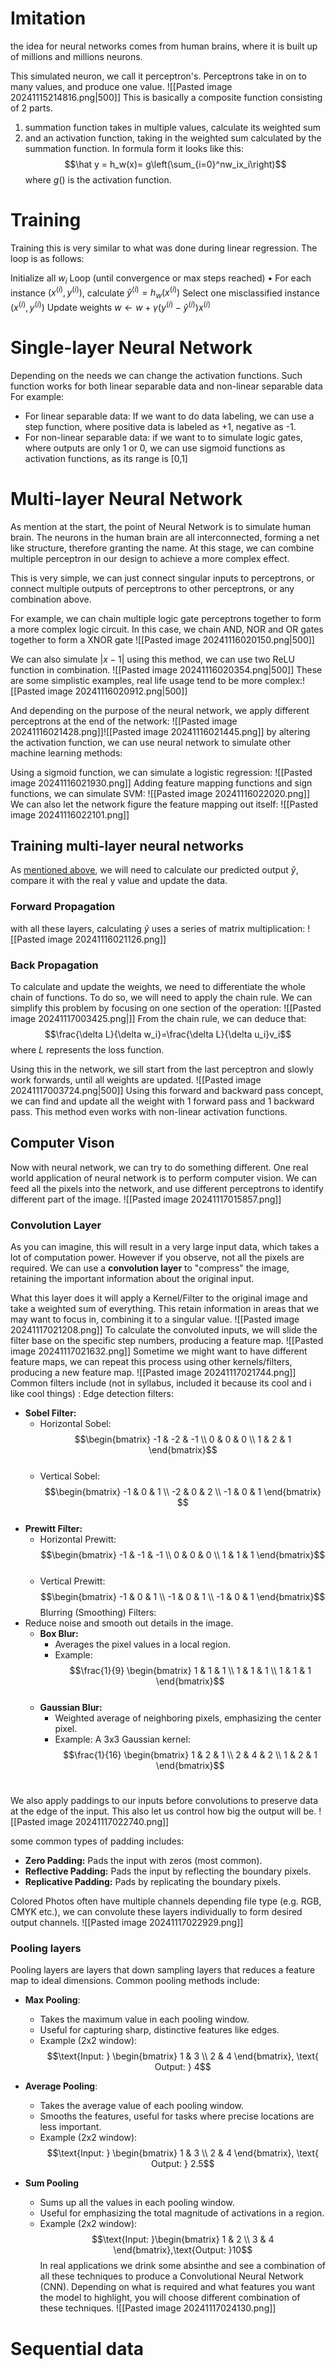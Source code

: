 # Imitation
the idea for neural networks comes from human brains, where it is built up of millions and millions neurons.

This simulated neuron, we call it perceptron's. Perceptrons take in on to many values, and produce one value.
![[Pasted image 20241115214816.png|500]]
This is basically a composite function consisting of 2 parts.
1. summation function takes in multiple values, calculate its weighted sum 
2. and an activation function, taking in the weighted sum calculated by the summation function.
In formula form it looks like this:
$$\hat y = h_w(x)= g\left(\sum_{i=0}^nw_ix_i\right)$$
where $g()$ is the activation function.

# Training
Training this is very similar to what was done during linear regression.
The loop is as follows:

Initialize all $w_i$
Loop (until convergence or max steps reached) • 
	For each instance $(x^{(i)},y^{(i)})$, calculate $\hat y^{(i)} = h_w(x^{(i)})$ 
	Select one misclassified instance $(x^{(i)},y^{(i)})$
	Update weights $w \leftarrow w+\gamma(y^{(i)}-\hat y ^{(i)})x^{(i)}$

# Single-layer Neural Network
Depending on the needs we can change the activation functions. Such function works for both linear separable data and non-linear separable data
For example:
- For linear separable data: If we want to do data labeling, we can use a step function, where positive data is labeled as +1, negative as -1.
- For non-linear separable data: if we want to to simulate logic gates, where outputs are only 1 or 0, we can use sigmoid functions as activation functions, as its range is \[0,1\]
# Multi-layer Neural Network
As mention at the start, the point of Neural Network is to simulate human brain. The neurons in the human brain are all interconnected, forming a net like structure, therefore granting the name. At this stage, we can combine multiple perceptron in our design to achieve a more complex effect.

This is very simple, we can just connect singular inputs to perceptrons, or connect multiple outputs of perceptrons to other perceptrons, or any combination above. 

For example, we can chain multiple logic gate perceptrons together to form a more complex logic circuit. In this case, we chain AND, NOR and OR gates together to form a XNOR gate
![[Pasted image 20241116020150.png|500]]

We can also simulate $|x-1|$ using this method, we can use two ReLU function in combination.
![[Pasted image 20241116020354.png|500]]
These are some simplistic examples, real life usage tend to be more complex:![[Pasted image 20241116020912.png|500]]

And depending on the purpose of the neural network, we apply different perceptrons at the end of the network:
![[Pasted image 20241116021428.png]]![[Pasted image 20241116021445.png]]
by altering the activation function, we can use neural network to simulate other machine learning methods:

Using a sigmoid function, we can simulate a logistic regression:
![[Pasted image 20241116021930.png]]
Adding feature mapping functions and sign functions, we can simulate SVM:
![[Pasted image 20241116022020.png]]
We can also let the network figure the feature mapping out itself:
![[Pasted image 20241116022101.png]]

## Training multi-layer neural networks
As [mentioned above](#Training), we will need to calculate our predicted output $\hat y$, compare it with the real y value and update the data.

### Forward Propagation
with all these layers, calculating $\hat y$ uses a series of matrix multiplication:
![[Pasted image 20241116021126.png]]
### Back Propagation
To calculate and update the weights, we need to differentiate the whole chain of functions. To do so, we will need to apply the chain rule.
We can simplify this problem by focusing on one section of the operation:
![[Pasted image 20241117003425.png|]]
From the chain rule, we can deduce that:
$$\frac{\delta L}{\delta w_i}=\frac{\delta L}{\delta u_i}v_i$$
where $L$ represents the loss function.

Using this in the network, we sill start from the last perceptron and slowly work forwards, until all weights are updated.
![[Pasted image 20241117003724.png|500]]
Using this forward and backward pass concept, we can find and update all the weight with 1 forward pass and 1 backward pass. This method even works with non-linear activation functions.

## Computer Vison
Now with neural network, we can try to do something different. One real world application of neural network is to perform computer vision.
We can feed all the pixels into the network, and use different perceptrons to identify different part of the image. 
![[Pasted image 20241117015857.png]]
### Convolution Layer 
As you can imagine, this will result in a very large input data, which takes a lot of computation power. However if you observe, not all the pixels are required. We can use a **convolution layer** to "compress" the image, retaining the important information about the original input.

What this layer does it will apply a Kernel/Filter to the original image and take a weighted sum of everything. This retain information in areas that we may want to focus in, combining it to a singular value.
![[Pasted image 20241117021208.png]]
To calculate the convoluted inputs, we will slide the filter base on the specific step numbers, producing a feature map.
![[Pasted image 20241117021632.png]]
Sometime we might want to have different feature maps, we can repeat this process using other kernels/filters, producing a new feature map.
![[Pasted image 20241117021744.png]]
Common filters include  (not in syllabus, included it because its cool and i like cool things) :
Edge detection filters:
- **Sobel Filter:**
    - Horizontal Sobel:$$\begin{bmatrix} -1 & -2 & -1 \\ 0 & 0 & 0 \\ 1 & 2 & 1 \end{bmatrix}$$​​
    - Vertical Sobel: $$\begin{bmatrix} -1 & 0 & 1 \\ -2 & 0 & 2 \\ -1 & 0 & 1 \end{bmatrix}​$$​​
- **Prewitt Filter:**
    - Horizontal Prewitt: $$\begin{bmatrix} -1 & -1 & -1 \\ 0 & 0 & 0 \\ 1 & 1 & 1 \end{bmatrix}​$$​​
    - Vertical Prewitt: $$\begin{bmatrix} -1 & 0 & 1 \\ -1 & 0 & 1 \\ -1 & 0 & 1 \end{bmatrix}$$
Blurring (Smoothing) Filters:
- Reduce noise and smooth out details in the image.
    - **Box Blur:**
        - Averages the pixel values in a local region.
        - Example: $$\frac{1}{9} \begin{bmatrix} 1 & 1 & 1 \\ 1 & 1 & 1 \\ 1 & 1 & 1 \end{bmatrix}$$​​
    - **Gaussian Blur:**
        - Weighted average of neighboring pixels, emphasizing the center pixel.
        - Example: A 3x3 Gaussian kernel:$$\frac{1}{16} \begin{bmatrix} 1 & 2 & 1 \\ 2 & 4 & 2 \\ 1 & 2 & 1 \end{bmatrix}$$​​

We also apply paddings to our inputs before convolutions to preserve data at the edge of the input. This also let us control how big the output will be.
![[Pasted image 20241117022740.png]]

some common types of padding includes:
- **Zero Padding:** Pads the input with zeros (most common).
- **Reflective Padding:** Pads the input by reflecting the boundary pixels.
- **Replicative Padding:** Pads by replicating the boundary pixels.

Colored Photos often have multiple channels depending file type (e.g. RGB, CMYK etc.), we can convolute these layers individually to form desired output channels. 
![[Pasted image 20241117022929.png]]


### Pooling layers
Pooling layers are layers that down sampling layers that reduces a feature map to ideal dimensions. 
Common pooling methods include:
- **Max Pooling**:
    
    - Takes the maximum value in each pooling window.
    - Useful for capturing sharp, distinctive features like edges.
    - Example (2x2 window): $$\text{Input: } \begin{bmatrix} 1 & 3 \\ 2 & 4 \end{bmatrix}, \text{ Output: } 4$$
- **Average Pooling**:
    
    - Takes the average value of each pooling window.
    - Smooths the features, useful for tasks where precise locations are less important.
    - Example (2x2 window): $$\text{Input: } \begin{bmatrix} 1 & 3 \\ 2 & 4 \end{bmatrix}, \text{ Output: } 2.5$$
- **Sum Pooling**
	- Sums up all the values in each pooling window.  
	- Useful for emphasizing the total magnitude of activations in a region.
	- Example (2x2 window):  
$$\text{Input: }\begin{bmatrix} 1 & 2 \\ 3 & 4 \end{bmatrix},\text{Output: }10$$
In real applications we drink some absinthe and see a combination of all these techniques to produce a Convolutional Neural Network (CNN). Depending on what is required and what features you want the model to highlight, you will choose different combination of these techniques. 
![[Pasted image 20241117024130.png]]
# Sequential data
